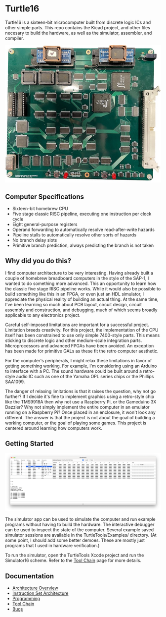 # Turtle16

Turtle16 is a sixteen-bit microcomputer built from discrete logic ICs and other simple parts. This repo contains the Kicad project, and other files necesary to build the hardware, as well as the simulator, assembler, and compiler.

[![Photo of Turtle16 CPU](Documentation/Turtle16_Rev_B_Photo_Small.jpg?raw=true "Photo of Turtle16 CPU")](Documentation/Turtle16_Rev_B_Photo.jpg)


## Computer Specifications

* Sixteen-bit homebrew CPU
* Five stage classic RISC pipeline, executing one instruction per clock cycle
* Eight general-purpose registers
* Operand forwarding to automatically resolve read-after-write hazards
* Pipeline stalls to automatically resolve other sorts of hazards
* No branch delay slots
* Primitive branch prediction, always predicting the branch is not taken


## Why did you do this?

I find computer architecture to be very interesting. Having already built a couple of homebrew breadboard computers in the style of the SAP-1, I wanted to do something more advanced. This an opportunity to learn how the classic five stage RISC pipeline works. While it would also be possible to build something like this in an FPGA, or even just an HDL simulator, I appreciate the physical reality of building an actual thing. At the same time, I've been learning so much about PCB layout, circuit design, circuit assembly and construction, and debugging, much of which seems broadly applicable to any electronics project.

Careful self-imposed limitations are important for a successful project. Limitation breeds creativity. For this project, the implementation of the CPU itself has been constrained to use only simple 7400-style parts. This means sticking to discrete logic and other medium-scale integration parts. Microprocessors and advanced FPGAs have been avoided. An exception has been made for primitive GALs as these fit the retro computer aesthetic.

For the computer's peripherals, I might relax these limitations in favor of getting something working. For example, I'm considering using an Arduino to interface with a PC. The sound hardware could be built around a retro-style audio IC such as one of the Yamaha OPL series chips or the Phillips SAA1099.

The danger of relaxing limitations is that it raises the question, why not go further? If I decide it's fine to implement graphics using a retro-style chip like the TMS9918A then why not use a Raspberry Pi, or the Gameduino 3X Dazzler? Why not simply implement the entire computer in an emulator running on a Raspberry Pi? Once placed in an enclosure, it won't look any different. The answer is that the project is not about the goal of building a working computer, or the goal of playing some games. This project is centered around learning how computers work.


## Getting Started

![Simulator16 Screen Shot](TurtleTools/ScreenShots/Simulator16.png?raw=true "Simulator16 Screen Shot")

The simulator app can be used to simulate the computer and run example programs without having to build the hardware. The interactive debugger can be used to inspect the state of the computer. Several example saved simulator sessions are available in the TurtleTools/Examples/ directory. (At some point, I should add some better demoes. These are mostly just programs that I used in hardware verification.)

To run the simulator, open the TurtleTools Xcode project and run the Simulator16 scheme. Refer to the [Tool Chain](Documentation/TurtleTools.md) page for more details.


## Documentation

* [Architecture Overview](Documentation/Architecture.md)
* [Instruction Set Architecture](Documentation/ISA.md)
* [Programming](Documentation/Programming.md)
* [Tool Chain](Documentation/TurtleTools.md)
* [Bugs](Documentation/Bugs.md)
